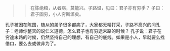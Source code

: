 > > 在陈绝粮，从者病，莫能兴。子路愠，见曰：君子亦有穷乎？
> > 子曰：君子固穷，小人穷斯滥矣。

孔子被困在陈国，随从的弟子很多都病了，大家都无精打采，子路不高兴的问孔子：老师你整天的说仁义道德，怎么君子也有穷途末路的时候？ 孔子说：君子在穷途末路的时候，仍然坚持自己的理想，有自己的底线。如果是小人，早就要么找借口，要么去或做非为了。

